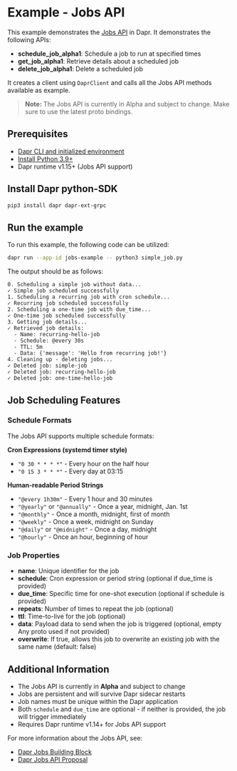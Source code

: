 # Example - Jobs API

This example demonstrates the [Jobs API](https://docs.dapr.io/developing-applications/building-blocks/scheduler/) in Dapr.
It demonstrates the following APIs:
- **schedule_job_alpha1**: Schedule a job to run at specified times
- **get_job_alpha1**: Retrieve details about a scheduled job
- **delete_job_alpha1**: Delete a scheduled job

It creates a client using `DaprClient` and calls all the Jobs API methods available as example.

> **Note:** The Jobs API is currently in Alpha and subject to change. Make sure to use the latest proto bindings.

## Prerequisites

- [Dapr CLI and initialized environment](https://docs.dapr.io/getting-started)
- [Install Python 3.9+](https://www.python.org/downloads/)
- Dapr runtime v1.15+ (Jobs API support)

## Install Dapr python-SDK

<!-- Our CI/CD pipeline automatically installs the correct version, so we can skip this step in the automation -->

```bash
pip3 install dapr dapr-ext-grpc
```

## Run the example

To run this example, the following code can be utilized:

<!-- STEP
name: Run jobs example
expected_stdout_lines:
  - "== APP == 0. Scheduling a simple job without data..."
  - "== APP == ✓ Simple job scheduled successfully"
  - "== APP == 1. Scheduling a recurring job with cron schedule..."
  - "== APP == ✓ Recurring job scheduled successfully"
  - "== APP == 2. Scheduling a one-time job with due_time..."
  - "== APP == ✓ One-time job scheduled successfully"
  - "== APP == 3. Getting job details..."
  - "== APP == ✓ Retrieved job details:"
  - "== APP == 4. Cleaning up - deleting jobs..."
  - "== APP == ✓ Deleted job: simple-job"
  - "== APP == ✓ Deleted job: recurring-hello-job"
  - "== APP == ✓ Deleted job: one-time-hello-job"
timeout_seconds: 10
-->

```bash
dapr run --app-id jobs-example -- python3 simple_job.py
```

<!-- END_STEP -->

The output should be as follows:

```
0. Scheduling a simple job without data...
✓ Simple job scheduled successfully
1. Scheduling a recurring job with cron schedule...
✓ Recurring job scheduled successfully
2. Scheduling a one-time job with due_time...
✓ One-time job scheduled successfully
3. Getting job details...
✓ Retrieved job details:
  - Name: recurring-hello-job
  - Schedule: @every 30s
  - TTL: 5m
  - Data: {'message': 'Hello from recurring job!'}
4. Cleaning up - deleting jobs...
✓ Deleted job: simple-job
✓ Deleted job: recurring-hello-job
✓ Deleted job: one-time-hello-job
```

## Job Scheduling Features

### Schedule Formats

The Jobs API supports multiple schedule formats:

**Cron Expressions (systemd timer style)**
- `"0 30 * * * *"` - Every hour on the half hour
- `"0 15 3 * * *"` - Every day at 03:15

**Human-readable Period Strings**
- `"@every 1h30m"` - Every 1 hour and 30 minutes
- `"@yearly"` or `"@annually"` - Once a year, midnight, Jan. 1st
- `"@monthly"` - Once a month, midnight, first of month
- `"@weekly"` - Once a week, midnight on Sunday
- `"@daily"` or `"@midnight"` - Once a day, midnight
- `"@hourly"` - Once an hour, beginning of hour

### Job Properties

- **name**: Unique identifier for the job
- **schedule**: Cron expression or period string (optional if due_time is provided)
- **due_time**: Specific time for one-shot execution (optional if schedule is provided)
- **repeats**: Number of times to repeat the job (optional)
- **ttl**: Time-to-live for the job (optional)
- **data**: Payload data to send when the job is triggered (optional, empty Any proto used if not provided)
- **overwrite**: If true, allows this job to overwrite an existing job with the same name (default: false)


## Additional Information

- The Jobs API is currently in **Alpha** and subject to change
- Jobs are persistent and will survive Dapr sidecar restarts
- Job names must be unique within the Dapr application
- Both `schedule` and `due_time` are optional - if neither is provided, the job will trigger immediately
- Requires Dapr runtime v1.14+ for Jobs API support

For more information about the Jobs API, see:
- [Dapr Jobs Building Block](https://docs.dapr.io/developing-applications/building-blocks/jobs/)
- [Dapr Jobs API Proposal](https://github.com/dapr/proposals/blob/main/0012-BIRS-distributed-scheduler.md)
